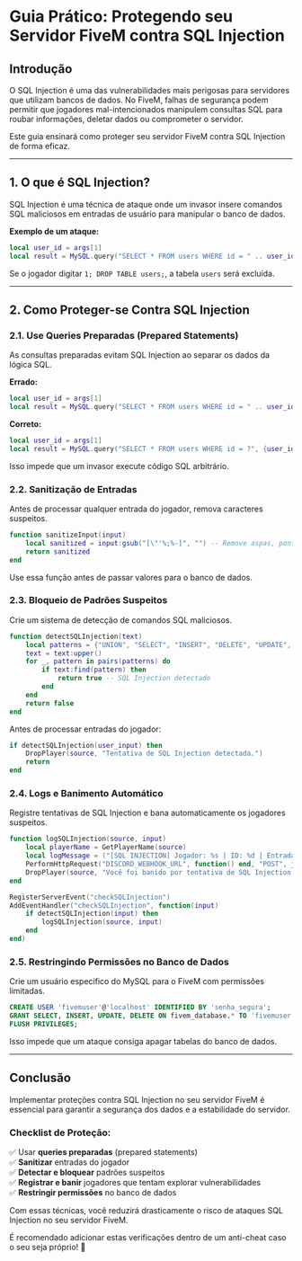 # Guia Prático: Protegendo seu Servidor FiveM contra SQL Injection

## Introdução
O SQL Injection é uma das vulnerabilidades mais perigosas para servidores que utilizam bancos de dados. No FiveM, falhas de segurança podem permitir que jogadores mal-intencionados manipulem consultas SQL para roubar informações, deletar dados ou comprometer o servidor.

Este guia ensinará como proteger seu servidor FiveM contra SQL Injection de forma eficaz.

---

## 1. O que é SQL Injection?
SQL Injection é uma técnica de ataque onde um invasor insere comandos SQL maliciosos em entradas de usuário para manipular o banco de dados.

**Exemplo de um ataque:**

```lua
local user_id = args[1]
local result = MySQL.query("SELECT * FROM users WHERE id = " .. user_id)
```

Se o jogador digitar `1; DROP TABLE users;`, a tabela `users` será excluída.

---

## 2. Como Proteger-se Contra SQL Injection

### 2.1. Use Queries Preparadas (Prepared Statements)
As consultas preparadas evitam SQL Injection ao separar os dados da lógica SQL.

**Errado:**
```lua
local user_id = args[1]
local result = MySQL.query("SELECT * FROM users WHERE id = " .. user_id)
```

**Correto:**
```lua
local user_id = args[1]
local result = MySQL.query("SELECT * FROM users WHERE id = ?", {user_id})
```
Isso impede que um invasor execute código SQL arbitrário.

### 2.2. Sanitização de Entradas
Antes de processar qualquer entrada do jogador, remova caracteres suspeitos.

```lua
function sanitizeInput(input)
    local sanitized = input:gsub("[\"'%;%-]", "") -- Remove aspas, ponto e vírgula e traço
    return sanitized
end
```
Use essa função antes de passar valores para o banco de dados.

### 2.3. Bloqueio de Padrões Suspeitos
Crie um sistema de detecção de comandos SQL maliciosos.

```lua
function detectSQLInjection(text)
    local patterns = {"UNION", "SELECT", "INSERT", "DELETE", "UPDATE", "DROP", "ALTER", "--", "' OR '1'='1"}
    text = text:upper()
    for _, pattern in pairs(patterns) do
        if text:find(pattern) then
            return true -- SQL Injection detectado
        end
    end
    return false
end
```

Antes de processar entradas do jogador:

```lua
if detectSQLInjection(user_input) then
    DropPlayer(source, "Tentativa de SQL Injection detectada.")
    return
end
```

### 2.4. Logs e Banimento Automático
Registre tentativas de SQL Injection e bana automaticamente os jogadores suspeitos.

```lua
function logSQLInjection(source, input)
    local playerName = GetPlayerName(source)
    local logMessage = ("[SQL INJECTION] Jogador: %s | ID: %d | Entrada suspeita: %s"):format(playerName, source, input)
    PerformHttpRequest("DISCORD_WEBHOOK_URL", function() end, "POST", json.encode({content = logMessage}), { ["Content-Type"] = "application/json" })
    DropPlayer(source, "Você foi banido por tentativa de SQL Injection.")
end

RegisterServerEvent("checkSQLInjection")
AddEventHandler("checkSQLInjection", function(input)
    if detectSQLInjection(input) then
        logSQLInjection(source, input)
    end
end)
```

### 2.5. Restringindo Permissões no Banco de Dados
Crie um usuário específico do MySQL para o FiveM com permissões limitadas.

```sql
CREATE USER 'fivemuser'@'localhost' IDENTIFIED BY 'senha_segura';
GRANT SELECT, INSERT, UPDATE, DELETE ON fivem_database.* TO 'fivemuser'@'localhost';
FLUSH PRIVILEGES;
```
Isso impede que um ataque consiga apagar tabelas do banco de dados.

---

## Conclusão
Implementar proteções contra SQL Injection no seu servidor FiveM é essencial para garantir a segurança dos dados e a estabilidade do servidor.

### **Checklist de Proteção:**
✅ Usar **queries preparadas** (prepared statements)  
✅ **Sanitizar** entradas do jogador  
✅ **Detectar e bloquear** padrões suspeitos  
✅ **Registrar e banir** jogadores que tentam explorar vulnerabilidades  
✅ **Restringir permissões** no banco de dados  

Com essas técnicas, você reduzirá drasticamente o risco de ataques SQL Injection no seu servidor FiveM.

É recomendado adicionar estas verificações dentro de um anti-cheat caso o seu seja próprio! 🚀

